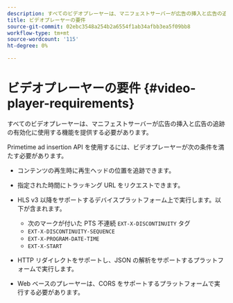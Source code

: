 ```yaml
---
description: すべてのビデオプレーヤーは、マニフェストサーバーが広告の挿入と広告の追跡の有効化に使用する機能を提供する必要があります。
title: ビデオプレーヤーの要件
source-git-commit: 02ebc3548a254b2a6554f1ab34afbb3ea5f09bb8
workflow-type: tm+mt
source-wordcount: '115'
ht-degree: 0%

---
```


# ビデオプレーヤーの要件 {#video-player-requirements}

すべてのビデオプレーヤーは、マニフェストサーバーが広告の挿入と広告の追跡の有効化に使用する機能を提供する必要があります。

Primetime ad insertion API を使用するには、ビデオプレーヤーが次の条件を満たす必要があります。

* コンテンツの再生時に再生ヘッドの位置を追跡できます。
* 指定された時間にトラッキング URL をリクエストできます。
* HLS v3 以降をサポートするデバイスプラットフォーム上で実行します。以下が含まれます。

   * 次のマークが付いた PTS 不連続 `EXT-X-DISCONTINUITY` タグ
   * `EXT-X-DISCONTINUITY-SEQUENCE`
   * `EXT-X-PROGRAM-DATE-TIME`
   * `EXT-X-START`

* HTTP リダイレクトをサポートし、JSON の解析をサポートするプラットフォームで実行します。
* Web ベースのプレーヤーは、CORS をサポートするプラットフォームで実行する必要があります。
